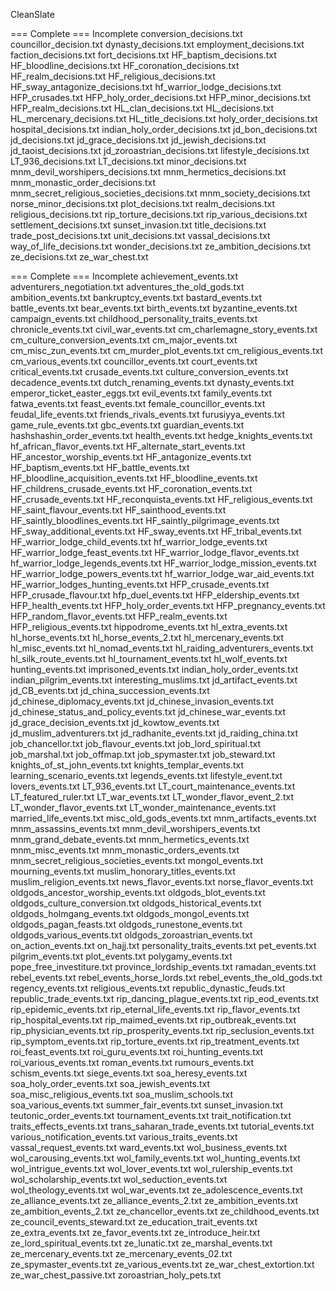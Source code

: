 CleanSlate

=== Complete 									===	Incomplete
conversion_decisions.txt
councillor_decision.txt
dynasty_decisions.txt
employment_decisions.txt
faction_decisions.txt
fort_decisions.txt
HF_baptism_decisions.txt
HF_bloodline_decisions.txt
HF_coronation_decisions.txt
HF_realm_decisions.txt
HF_religious_decisions.txt
HF_sway_antagonize_decisions.txt
hf_warrior_lodge_decisions.txt
HFP_crusades.txt
HFP_holy_order_decisions.txt
HFP_minor_decisions.txt
HFP_realm_decisions.txt
HL_clan_decisions.txt
HL_decisions.txt
HL_mercenary_decisions.txt
HL_title_decisions.txt
holy_order_decisions.txt
hospital_decisions.txt
indian_holy_order_decisions.txt
jd_bon_decisions.txt
jd_decisions.txt
jd_grace_decisions.txt
jd_jewish_decisions.txt
jd_taoist_decisions.txt
jd_zoroastrian_decisions.txt
lifestyle_decisions.txt
LT_936_decisions.txt
LT_decisions.txt
minor_decisions.txt
mnm_devil_worshipers_decisions.txt
mnm_hermetics_decisions.txt
mnm_monastic_order_decisions.txt
mnm_secret_religious_societies_decisions.txt
mnm_society_decisions.txt
norse_minor_decisions.txt
plot_decisions.txt
realm_decisions.txt
religious_decisions.txt
rip_torture_decisions.txt
rip_various_decisions.txt
settlement_decisions.txt
sunset_invasion.txt
title_decisions.txt
trade_post_decisions.txt
unit_decisions.txt
vassal_decisions.txt
way_of_life_decisions.txt
wonder_decisions.txt
ze_ambition_decisions.txt
ze_decisions.txt
ze_war_chest.txt




=== Complete									=== Incomplete
achievement_events.txt
												adventurers_negotiation.txt
												adventures_the_old_gods.txt
												ambition_events.txt
bankruptcy_events.txt
bastard_events.txt
battle_events.txt
												bear_events.txt
birth_events.txt
												byzantine_events.txt
campaign_events.txt
childhood_personality_traits_events.txt
												chronicle_events.txt
												civil_war_events.txt
												cm_charlemagne_story_events.txt
												cm_culture_conversion_events.txt
												cm_major_events.txt
												cm_misc_zun_events.txt
												cm_murder_plot_events.txt
												cm_religious_events.txt
												cm_various_events.txt
												councillor_events.txt
court_events.txt
critical_events.txt
crusade_events.txt
												culture_conversion_events.txt
												decadence_events.txt
												dutch_renaming_events.txt
dynasty_events.txt
												emperor_ticket_easter_eggs.txt
evil_events.txt
family_events.txt
												fatwa_events.txt
feast_events.txt
												female_councillor_events.txt
feudal_life_events.txt
												friends_rivals_events.txt
												furusiyya_events.txt
												game_rule_events.txt
												gbc_events.txt
guardian_events.txt
												hashshashin_order_events.txt
health_events.txt
hedge_knights_events.txt
												hf_african_flavor_events.txt
												HF_alternate_start_events.txt
												HF_ancestor_worship_events.txt
												HF_antagonize_events.txt
												HF_baptism_events.txt
												HF_battle_events.txt
												HF_bloodline_acquisition_events.txt
												HF_bloodline_events.txt
												HF_childrens_crusade_events.txt
												HF_coronation_events.txt
												HF_crusade_events.txt
												HF_reconquista_events.txt
												HF_religious_events.txt
												HF_saint_flavour_events.txt
												HF_sainthood_events.txt
												HF_saintly_bloodlines_events.txt
												HF_saintly_pilgrimage_events.txt
												HF_sway_additional_events.txt
												HF_sway_events.txt
												HF_tribal_events.txt
												HF_warrior_lodge_child_events.txt
												hf_warrior_lodge_events.txt
												HF_warrior_lodge_feast_events.txt
												HF_warrior_lodge_flavor_events.txt
												hf_warrior_lodge_legends_events.txt
												HF_warrior_lodge_mission_events.txt
												HF_warrior_lodge_powers_events.txt
												hf_warrior_lodge_war_aid_events.txt
												HF_warrior_lodges_hunting_events.txt
												HFP_crusade_events.txt
												HFP_crusade_flavour.txt
												hfp_duel_events.txt
												HFP_eldership_events.txt
												HFP_health_events.txt
												HFP_holy_order_events.txt
												HFP_pregnancy_events.txt
												HFP_random_flavor_events.txt
												HFP_realm_events.txt
												HFP_religious_events.txt
												hippodrome_events.txt
												hl_extra_events.txt
												hl_horse_events.txt
												hl_horse_events_2.txt
												hl_mercenary_events.txt
												hl_misc_events.txt
												hl_nomad_events.txt
												hl_raiding_adventurers_events.txt
												hl_silk_route_events.txt
												hl_tournament_events.txt
												hl_wolf_events.txt
hunting_events.txt
												imprisoned_events.txt
												indian_holy_order_events.txt
												indian_pilgrim_events.txt
												interesting_muslims.txt
												jd_artifact_events.txt
												jd_CB_events.txt
												jd_china_succession_events.txt
												jd_chinese_diplomacy_events.txt
												jd_chinese_invasion_events.txt
												jd_chinese_status_and_policy_events.txt
												jd_chinese_war_events.txt
												jd_grace_decision_events.txt
												jd_kowtow_events.txt
												jd_muslim_adventurers.txt
												jd_radhanite_events.txt
												jd_raiding_china.txt
job_chancellor.txt
job_flavour_events.txt
job_lord_spiritual.txt
job_marshal.txt
job_offmap.txt
job_spymaster.txt
job_steward.txt
knights_of_st_john_events.txt
knights_templar_events.txt
learning_scenario_events.txt
legends_events.txt
lifestyle_event.txt
lovers_events.txt
												LT_936_events.txt
												LT_court_maintenance_events.txt
												LT_featured_ruler.txt
												LT_war_events.txt
												LT_wonder_flavor_event_2.txt
												LT_wonder_flavor_events.txt
												LT_wonder_maintenance_events.txt
												married_life_events.txt
												misc_old_gods_events.txt
												mnm_artifacts_events.txt
												mnm_assassins_events.txt
												mnm_devil_worshipers_events.txt
												mnm_grand_debate_events.txt
												mnm_hermetics_events.txt
												mnm_misc_events.txt
												mnm_monastic_orders_events.txt
												mnm_secret_religious_societies_events.txt
												mongol_events.txt
												mourning_events.txt
												muslim_honorary_titles_events.txt
												muslim_religion_events.txt
												news_flavor_events.txt
												norse_flavor_events.txt
												oldgods_ancestor_worship_events.txt
												oldgods_blot_events.txt
												oldgods_culture_conversion.txt
												oldgods_historical_events.txt
												oldgods_holmgang_events.txt
												oldgods_mongol_events.txt
												oldgods_pagan_feasts.txt
												oldgods_runestone_events.txt
												oldgods_various_events.txt
												oldgods_zoroastrian_events.txt
												on_action_events.txt
												on_hajj.txt
												personality_traits_events.txt
												pet_events.txt
												pilgrim_events.txt
												plot_events.txt
												polygamy_events.txt
												pope_free_investiture.txt
												province_lordship_events.txt
												ramadan_events.txt
												rebel_events.txt
												rebel_events_horse_lords.txt
												rebel_events_the_old_gods.txt
												regency_events.txt
												religious_events.txt
												republic_dynastic_feuds.txt
												republic_trade_events.txt
												rip_dancing_plague_events.txt
												rip_eod_events.txt
												rip_epidemic_events.txt
												rip_eternal_life_events.txt
												rip_flavor_events.txt
												rip_hospital_events.txt
												rip_maimed_events.txt
												rip_outbreak_events.txt
												rip_physician_events.txt
												rip_prosperity_events.txt
												rip_seclusion_events.txt
												rip_symptom_events.txt
												rip_torture_events.txt
												rip_treatment_events.txt
												roi_feast_events.txt
												roi_guru_events.txt
												roi_hunting_events.txt
												roi_various_events.txt
												roman_events.txt
												rumours_events.txt
												schism_events.txt
												siege_events.txt
												soa_heresy_events.txt
												soa_holy_order_events.txt
												soa_jewish_events.txt
												soa_misc_religious_events.txt
												soa_muslim_schools.txt
												soa_various_events.txt
												summer_fair_events.txt
												sunset_invasion.txt
												teutonic_order_events.txt
												tournament_events.txt
trait_notification.txt
												traits_effects_events.txt
												trans_saharan_trade_events.txt
												tutorial_events.txt
												various_notification_events.txt
												various_traits_events.txt
												vassal_request_events.txt
												ward_events.txt
												wol_business_events.txt
												wol_carousing_events.txt
												wol_family_events.txt
												wol_hunting_events.txt
												wol_intrigue_events.txt
												wol_lover_events.txt
												wol_rulership_events.txt
												wol_scholarship_events.txt
												wol_seduction_events.txt
												wol_theology_events.txt
												wol_war_events.txt
												ze_adolescence_events.txt
												ze_alliance_events.txt
												ze_alliance_events_2.txt
												ze_ambition_events.txt
												ze_ambition_events_2.txt
												ze_chancellor_events.txt
												ze_childhood_events.txt
												ze_council_events_steward.txt
												ze_education_trait_events.txt
												ze_extra_events.txt
												ze_favor_events.txt
												ze_introduce_heir.txt
												ze_lord_spiritual_events.txt
												ze_lunatic.txt
												ze_marshal_events.txt
												ze_mercenary_events.txt
												ze_mercenary_events_02.txt
												ze_spymaster_events.txt
												ze_various_events.txt
												ze_war_chest_extortion.txt
												ze_war_chest_passive.txt
												zoroastrian_holy_pets.txt